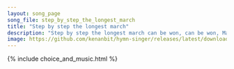 ```yaml
---
layout: song_page
song_file: step_by_step_the_longest_march
title: "Step by step the longest march"
description: "Step by step the longest march can be won, can be won, Many stones can form an arch, singly none, singly none. And by union what we will can be accomp... english secular 3part textbyother chords"
image: https://github.com/kenanbit/hymn-singer/releases/latest/download/step_by_step_the_longest_march-trad.png
---
```


{% include choice_and_music.html %}